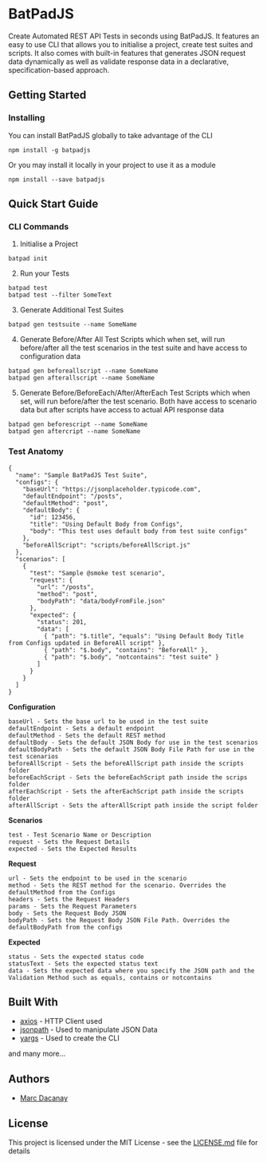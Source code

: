 # BatPadJS
Create Automated REST API Tests in seconds using BatPadJS. It features an easy to use CLI that allows you to initialise a project, create test suites and scripts. It also comes with built-in features that generates JSON request data dynamically as well as validate response data in a declarative, specification-based approach.

## Getting Started
### Installing

You can install BatPadJS globally to take advantage of the CLI

```
npm install -g batpadjs
```

Or you may install it locally in your project to use it as a module

```
npm install --save batpadjs
```

## Quick Start Guide

### CLI Commands

1. Initialise a Project

```
batpad init
```
2. Run your Tests
```
batpad test
batpad test --filter SomeText
```
3. Generate Additional Test Suites
```
batpad gen testsuite --name SomeName
```
4. Generate Before/After All Test Scripts which when set, will run before/after all the test scenarios in the test suite and have access to configuration data
```
batpad gen beforeallscript --name SomeName
batpad gen afterallscript --name SomeName
```
5. Generate Before/BeforeEach/After/AfterEach Test Scripts which when set, will run before/after the test scenario. Both have access to scenario data but after scripts have access to actual API response data
```
batpad gen beforescript --name SomeName
batpad gen aftercript --name SomeName
```

### Test Anatomy
```
{
  "name": "Sample BatPadJS Test Suite",
  "configs": {
    "baseUrl": "https://jsonplaceholder.typicode.com",
    "defaultEndpoint": "/posts",
    "defaultMethod": "post",  
    "defaultBody": {
      "id": 123456,
      "title": "Using Default Body from Configs",
      "body": "This test uses default body from test suite configs"
    }, 
    "beforeAllScript": "scripts/beforeAllScript.js"
  },
  "scenarios": [
    {
      "test": "Sample @smoke test scenario",
      "request": {
        "url": "/posts",
        "method": "post",
        "bodyPath": "data/bodyFromFile.json"
      },
      "expected": {
        "status": 201,
        "data": [
          { "path": "$.title", "equals": "Using Default Body Title from Configs updated in BeforeAll script" },
          { "path": "$.body", "contains": "BeforeAll" },
          { "path": "$.body", "notcontains": "test suite" }
        ]
      }
    }
  ]
}

```

__**Configuration**__

```
baseUrl - Sets the base url to be used in the test suite
defaultEndpoint - Sets a default endpoint
defaultMethod - Sets the default REST method
defaultBody - Sets the default JSON Body for use in the test scenarios
defaultBodyPath - Sets the default JSON Body File Path for use in the test scenarios
beforeAllScript - Sets the beforeAllScript path inside the scripts folder
beforeEachScript - Sets the beforeEachScript path inside the scrips folder
afterEachScript - Sets the afterEachScript path inside the scripts folder
afterAllScript - Sets the afterAllScript path inside the script folder
```

__**Scenarios**__
```
test - Test Scenario Name or Description
request - Sets the Request Details
expected - Sets the Expected Results

```

__Request__
```
url - Sets the endpoint to be used in the scenario
method - Sets the REST method for the scenario. Overrides the defaultMethod from the Configs
headers - Sets the Request Headers
params - Sets the Request Parameters
body - Sets the Request Body JSON
bodyPath - Sets the Request Body JSON File Path. Overrides the defaultBodyPath from the configs
```

__Expected__
```
status - Sets the expected status code
statusText - Sets the expected status text
data - Sets the expected data where you specify the JSON path and the Validation Method such as equals, contains or notcontains
```

## Built With

* [axios](https://github.com/axios/axios) - HTTP Client used
* [jsonpath](https://github.com/dchester/jsonpath) - Used to manipulate JSON Data
* [yargs](https://github.com/yargs/yargs) - Used to create the CLI

and many more...

## Authors

* [Marc Dacanay](https://github.com/marcdacz)


## License

This project is licensed under the MIT License - see the [LICENSE.md](LICENSE.md) file for details

